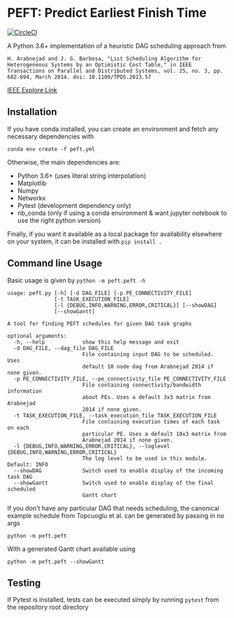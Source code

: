 # PEFT: Predict Earliest Finish Time

[![CircleCI](https://circleci.com/gh/mackncheesiest/peft.svg?style=svg)](https://circleci.com/gh/mackncheesiest/peft)

A Python 3.6+ implementation of a heuristic DAG scheduling approach from 

`H. Arabnejad and J. G. Barbosa, "List Scheduling Algorithm for Heterogeneous Systems by an Optimistic Cost Table," in IEEE Transactions on Parallel and Distributed Systems, vol. 25, no. 3, pp. 682-694, March 2014. doi: 10.1109/TPDS.2013.57`

[IEEE Explore Link](https://ieeexplore.ieee.org/document/6471969)

## Installation
If you have conda installed, you can create an environment and fetch any necessary dependencies with

`conda env create -f peft.yml`

Otherwise, the main dependencies are:
- Python 3.6+ (uses literal string interpolation)
- Matplotlib
- Numpy
- Networkx
- Pytest (development dependency only)
- nb_conda (only if using a conda environment & want jupyter notebook to use the right python version)

Finally, if you want it available as a local package for availability elsewhere on your system, it can be installed with `pip install .`

## Command line Usage
Basic usage is given by `python -m peft.peft -h`

```
usage: peft.py [-h] [-d DAG_FILE] [-p PE_CONNECTIVITY_FILE]
               [-t TASK_EXECUTION_FILE]
               [-l {DEBUG,INFO,WARNING,ERROR,CRITICAL}] [--showDAG]
               [--showGantt]

A tool for finding PEFT schedules for given DAG task graphs

optional arguments:
  -h, --help            show this help message and exit
  -d DAG_FILE, --dag_file DAG_FILE
                        File containing input DAG to be scheduled. Uses
                        default 10 node dag from Arabnejad 2014 if none given.
  -p PE_CONNECTIVITY_FILE, --pe_connectivity_file PE_CONNECTIVITY_FILE
                        File containing connectivity/bandwidth information
                        about PEs. Uses a default 3x3 matrix from Arabnejad
                        2014 if none given.
  -t TASK_EXECUTION_FILE, --task_execution_file TASK_EXECUTION_FILE
                        File containing execution times of each task on each
                        particular PE. Uses a default 10x3 matrix from
                        Arabnejad 2014 if none given.
  -l {DEBUG,INFO,WARNING,ERROR,CRITICAL}, --loglevel {DEBUG,INFO,WARNING,ERROR,CRITICAL}
                        The log level to be used in this module. Default: INFO
  --showDAG             Switch used to enable display of the incoming task DAG
  --showGantt           Switch used to enable display of the final scheduled
                        Gantt chart
```

If you don't have any particular DAG that needs scheduling, the canonical example schedule from Topcuoglu et al. can be generated by passing in no args

`python -m peft.peft`

With a generated Gantt chart available using

`python -m peft.peft --showGantt`

<!-- TODO https://github.com/mackncheesiest/peft/issues/3
## Usage as an external library

Example usage as an external library is given by [this notebook](https://github.com/mackncheesiest/peft/blob/master/jupyter/PEFT_Example.ipynb)
-->

## Testing
If Pytest is installed, tests can be executed simply by running `pytest` from the repository root directory
